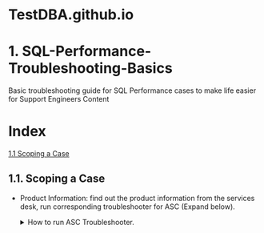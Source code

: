 # TestDBA.github.io

# 1. SQL-Performance-Troubleshooting-Basics

Basic troubleshooting guide for SQL Performance cases to make life easier for Support Engineers
Content  

# Index

[1.1 Scoping a Case](#1.1-Scoping-a-Case)  

## 1.1. Scoping a Case

- Product Information: find out the product information from the services desk, run corresponding troubleshooter for ASC (Expand below).
    <details><summary>How to run ASC Troubleshooter.</summary>

  - SQL DB: ASC -> Tools -> SQL Troubleshooter
    ![SQL Troubleshooter >> Azure SQL DB](/blob/ASC_SQLTshooter_MITshootRpt.png)

  - SQL MI: Run Troubleshooter from Resource Explorer.
    ![SQL Troubleshooter >> Azure SQL MI](/blob/ASC_SQLTshooter_MITshootRpt.png)

  - Overview the summary page to see resource usage and high level summary of the issue. Performance metrics will be under Performance Tab.
    ![SQL Troubleshooter >> Summary](/blob/ASC_SQLTshooter_Summary.png)

    </details>
